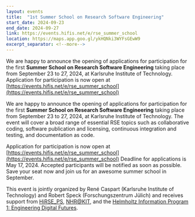 ```yaml
---
layout: events
title:  "1st Summer School on Research Software Engineering"
start_date: 2024-09-23
end_date: 2024-09-27
link: https://events.hifis.net/e/rse_summer_school
location: https://maps.app.goo.gl/ykHQNki3WYFsGEwW9
excerpt_separator: <!--more-->
---
```


We are happy to announce the opening of applications for participation for the first **Summer School on Research Software Engineering** taking place from September 23 to 27, 2024, at Karlsruhe Institute of Technology.
Application for participation is now open at [https://events.hifis.net/e/rse_summer_school](https://events.hifis.net/e/rse_summer_school)

<!--more-->

We are happy to announce the opening of applications for participation for the first **Summer School on Research Software Engineering** taking place from September 23 to 27, 2024, at Karlsruhe Institute of Technology.
The event will cover a broad range of essential RSE topics such as collaborative coding, software publication and licensing, continuous integration and testing, and documentation as code.

Application for participation is now open at [https://events.hifis.net/e/rse_summer_school](https://events.hifis.net/e/rse_summer_school)
Deadline for applications is May 17, 2024. Accepted participants will be notified as soon as possible.
Save your seat now and join us for an awesome summer school in September.

This event is jointly organized by René Caspart (Karlsruhe Institute of Technology) and Robert Speck (Forschungszentrum Jülich) and receives support from [HiRSE_PS](https://www.helmholtz-hirse.de/), [NHR@KIT](https://www.nhr.kit.edu/), and the [Helmholtz Information Program 1: Engineering Digital Futures](https://information.helmholtz.de/our-research/program-1-engineering-digital-futures/).
